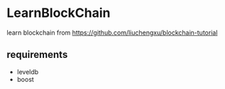 # LearnBlockChain
learn blockchain from https://github.com/liuchengxu/blockchain-tutorial

## requirements
- leveldb
- boost
